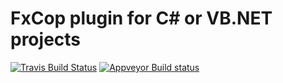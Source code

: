 # FxCop plugin for C# or VB.NET projects

[![Travis Build Status](https://travis-ci.org/SonarQubeCommunity/sonar-fxcop.svg?branch=master)](https://travis-ci.org/SonarQubeCommunity/sonar-fxcop)
[![Appveyor Build status](https://ci.appveyor.com/api/projects/status/l9jabulilbi3siqy/branch/master?svg=true)](https://ci.appveyor.com/project/SonarSource/sonar-fxcop/branch/master)
